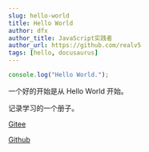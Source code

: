 ```yaml
---
slug: hello-world
title: Hello World
author: dfx
author_title: JavaScript实践者
author_url: https://github.com/realv5
tags: [hello, docusaurus]
---
```


```javascript
console.log("Hello World.");
```

<!--truncate-->

一个好的开始是从 Hello World 开始。

记录学习的一个册子。

[Gitee](https://gitee.com/realv5)

[Github](https://github.com/realv5)
